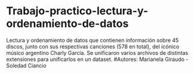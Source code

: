 # Trabajo-practico-lectura-y-ordenamiento-de-datos
Lectura y ordenamiento de datos que contienen información sobre 45 discos, junto con sus respectivas canciones (578 en total), del icónico músico argentino Charly García.
Se unificaron varios archivos de distintas extensiones para unificarlos en un dataset.
#Autores:
Marianela Giraudo - Soledad Ciancio
